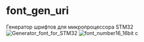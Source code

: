 # font_gen_uri
Генератор шрифтов для микропроцессора STM32
![Generator_font_for_STM32](https://github.com/uri02alex/font_gen_uri/assets/148008702/2ddf48c6-adc5-4488-8bdd-041863f51960)
![font_number16_16bit c](https://github.com/uri02alex/font_gen_uri/assets/148008702/c9da6e75-ed6e-4270-a9ff-4d6471d32760)
